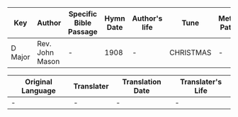 Key | Author   | Specific Bible Passage     |Hymn Date |Author's life |Tune |Metrical Pattern   |Composer/Source
-- | --------- | ---------------------------|----------|--------------|-----|-------------------|-------------  
D Major |Rev. John Mason |- |1908 |- |CHRISTMAS |- |Geo. F. Handel

Original Language | Translater | Translation Date   | Translater's Life  
----------------- | --------- | --------------------|-------------     
\- |- |- |-
